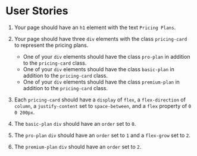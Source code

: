 # User Stories

1. Your page should have an `h1` element with the text `Pricing Plans`.
1. Your page should have three `div` elements with the class `pricing-card` to represent the pricing plans.

   - One of your `div` elements should have the class `pro-plan` in addition to the `pricing-card` class.
   - One of your `div` elements should have the class `basic-plan` in addition to the `pricing-card` class.
   - One of your `div` elements should have the class `premium-plan` in addition to the `pricing-card` class.

1. Each `pricing-card` should have a `display` of `flex`, a `flex-direction` of `column`, a `justify-content` set to `space-between`, and a `flex` property of `0 0 200px`.
1. The `basic-plan` `div` should have an `order` set to `0`.
1. The `pro-plan` `div` should have an `order` set to `1` and a `flex-grow` set to `2`.
1. The `premium-plan` `div` should have an `order` set to `2`.
